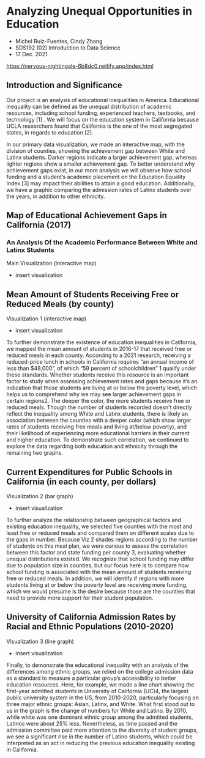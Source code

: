 # Analyzing Unequal Opportunities in Education 

- Michel Ruiz-Fuentes, Cindy Zhang
- SDS192 (02) Introduction to Data Science
- 17 Dec. 2021

https://nervous-nightingale-6b8dc0.netlify.app/index.html

## Introduction and Significance 

Our project is an analysis of educational inequalities in America. Educational inequality can be defined as the unequal distribution of academic resources, including school funding, experienced teachers, textbooks, and technology [1] . We will focus on the education system in California because UCLA researchers found that California is the one of the most segregated states, in regards to education [2].

In our primary data visualization, we made an interactive map, with the division of counties, showing the achievement gap between White and Latinx students. Darker regions indicate a larger achievement gap, whereas lighter regions show a smaller achievement gap. To better understand why achievement gaps exist, in our more analysis we will observe how school funding and a student’s academic placement on the Education Equality Index [3] may impact their abilities to attain a good education. Additionally, we have a graphic comparing the admission rates of Latinx students over the years, in addition to other ethnicity.

## Map of Educational Achievement Gaps in California (2017)
### An Analysis Of the Academic Performance Between White and Latinx Students

Main Visualization (interactive map)

* insert visualization  

## Mean Amount of Students Receiving Free or Reduced Meals (by county)

Visualization 1 (interactive map)

* insert visualization 

To further demonstrate the existence of education inequalities in California, we mapped the mean amount of students in 2016-17 that received free or reduced meals in each county. According to a 2021 research, receiving a reduced-price lunch in schools in California requires “an annual income of less than $48,000”, of which “59 percent of schoolchildren” 1 qualify under these standards. Whether students receive this resource is an important factor to study when assessing achievement rates and gaps because it’s an indication that those students are living at or below the poverty level, which helps us to comprehend why we may see larger achievement gaps in certain regions2. The deeper the color, the more students receive free or reduced meals. Though the number of students recorded doesn’t directly reflect the inequality among White and Latinx students, there is likely an association between the counties with a deeper color (which show larger rates of students receiving free meals and living at/below poverty), and their likelihood of experiencing more educational barriers in their current and higher education. To demonstrate such correlation, we continued to explore the data regarding both education and ethnicity through the remaining two graphs.

## Current Expenditures for Public Schools in California (in each county, per dollars)

Visualization 2 (bar graph)

* insert visualization  

To further analyze the relationship between geographical factors and existing education inequality, we selected five counties with the most and least free or reduced meals and compared them on different scales due to the gaps in number. Because Viz 2 shades regions according to the number of students on this meal plan, we were curious to assess the correlation between this factor and state funding per county 3, evaluating whether unequal distributions existed. We recognize that school funding may differ due to population size in counties, but our focus here is to compare how school funding is associated with the mean amount of students receiving free or reduced meals. In addition, we will identify if regions with more students living at or below the poverty level are receiving more funding, which we would presume is the desire because those are the counties that need to provide more support for their student population.

## University of California Admission Rates by Racial and Ethnic Populations (2010-2020)

Visualization 3 (line graph)

* insert visualization  

Finally, to demonstrate the educational inequality with an analysis of the differences among ethnic groups, we relied on the college admission data as a standard to measure a particular group’s accessibility to better education resources. Here, for example, we made a line chart showing the first-year admitted students in University of California (UC)4, the largest public university system in the US, from 2010-2020, particularly focusing on three major ethnic groups: Asian, Latinx, and White. What first stood out to us in the graph is the change of numbers for White and Latino. By 2010, while white was one dominant ethnic group among the admitted students, Latinos were about 25% less. Nevertheless, as time passed and the admission committee paid more attention to the diversity of student groups, we see a significant rise in the number of Latino students, which could be interpreted as an act in reducing the previous education inequality existing in California.
